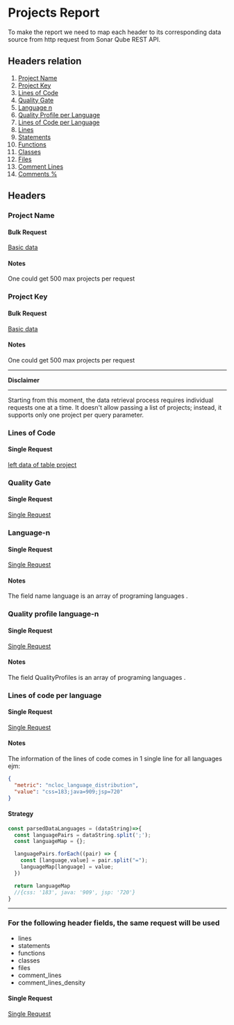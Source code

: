 # Projects Report

To make the report we need to map each header to its corresponding data source
from http request from Sonar Qube REST API.

## Headers relation

1. [Project Name](#project-name)
2. [Project Key](#project-key)
3. [Lines of Code](#lines-of-code)
4. [Quality Gate](#quality-gate)
5. [Language n](#language-n)
6. [Quality Profile per Language](#quality-profile-language-n)
7. [Lines of Code per Language](#lines-of-code-per-language)
8. [Lines](#for-the-following-header-fields-the-same-request-will-be-used)
9. [Statements](#for-the-following-header-fields-the-same-request-will-be-used)
10. [Functions](#for-the-following-header-fields-the-same-request-will-be-used)
11. [Classes](#for-the-following-header-fields-the-same-request-will-be-used)
12. [Files](#for-the-following-header-fields-the-same-request-will-be-used)
13. [Comment Lines](#for-the-following-header-fields-the-same-request-will-be-used)
14. [Comments %](#for-the-following-header-fields-the-same-request-will-be-used)

## Headers

### Project Name
#### Bulk Request

[Basic data](./Important-Request#get-basic-data)

#### Notes
One could get 500 max projects per request

### Project Key
#### Bulk Request

[Basic data](./Important-Request#get-basic-data)

#### Notes
One could get 500 max projects per request

***
**Disclaimer**
***

Starting from this moment, the data retrieval process requires individual requests one at a time. It doesn't allow passing a list of projects; instead, it supports only one project per query parameter.

### Lines of Code
#### Single Request

[left data of table project](./Important-Request#get-data-of-table-project)

### Quality Gate
#### Single Request

[Single Request](./Important-Request#get-data-of-table-about-languages-of-project)

### Language-n
#### Single Request

[Single Request](./Important-Request#get-data-of-table-about-languages-of-project)

#### Notes
The field name language is an array 
of programing languages .

### Quality profile language-n
#### Single Request

[Single Request](./Important-Request#get-data-of-table-about-languages-of-project)

#### Notes
The field QualityProfiles is an array 
of programing languages .

### Lines of code per language
#### Single Request

[Single Request](./Important-Request#get-data-of-table-project)

#### Notes
The information of the lines of code comes in 1 single line for all languages
ejm:

```json
{
  "metric": "ncloc_language_distribution",
  "value": "css=183;java=909;jsp=720"
}
```

#### Strategy
```ts
const parsedDataLanguages = (dataString)=>{
  const languagePairs = dataString.split(';');
  const languageMap = {};

  languagePairs.forEach((pair) => {
    const [language,value] = pair.split("=");
    languageMap[language] = value;
  })

  return languageMap
  //{css: '183', java: '909', jsp: '720'}
}

```

***
### For the following header fields, the same request will be used
* lines
* statements
* functions
* classes
* files
* comment_lines
* comment_lines_density

#### Single Request

[Single Request](./Important-Request#get-data-of-table-project)







